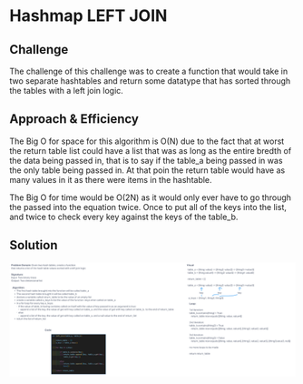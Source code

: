 # Hashmap LEFT JOIN

## Challenge

The challenge of this challenge was to create a function that would take in two separate hashtables and return some datatype that has sorted through the tables with a left join logic.

## Approach & Efficiency

The Big O for space for this algorithm is O(N) due to the fact that at worst the return table list could have a list that was as long as the entire bredth of the data being passed in, that is to say if the table_a being passed in was the only table being passed in. At that poin the return table would have as many values in it as there were items in the hashtable.

The Big O for time would be O(2N) as it would only ever have to go through the passed into the equation twice. Once to put all of the keys into the list, and twice to check every key against the keys of the table_b.

## Solution

![Whiteboard](chall_33_whiteboard.png)
